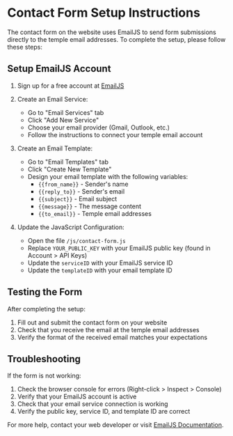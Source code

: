 # Contact Form Setup Instructions

The contact form on the website uses EmailJS to send form submissions directly to the temple email addresses. To complete the setup, please follow these steps:

## Setup EmailJS Account

1. Sign up for a free account at [EmailJS](https://www.emailjs.com/)
2. Create an Email Service:
   - Go to "Email Services" tab
   - Click "Add New Service"
   - Choose your email provider (Gmail, Outlook, etc.)
   - Follow the instructions to connect your temple email account

3. Create an Email Template:
   - Go to "Email Templates" tab
   - Click "Create New Template"
   - Design your email template with the following variables:
     - `{{from_name}}` - Sender's name
     - `{{reply_to}}` - Sender's email
     - `{{subject}}` - Email subject
     - `{{message}}` - The message content
     - `{{to_email}}` - Temple email addresses

4. Update the JavaScript Configuration:
   - Open the file `/js/contact-form.js`
   - Replace `YOUR_PUBLIC_KEY` with your EmailJS public key (found in Account > API Keys)
   - Update the `serviceID` with your EmailJS service ID
   - Update the `templateID` with your email template ID

## Testing the Form

After completing the setup:
1. Fill out and submit the contact form on your website
2. Check that you receive the email at the temple email addresses
3. Verify the format of the received email matches your expectations

## Troubleshooting

If the form is not working:
1. Check the browser console for errors (Right-click > Inspect > Console)
2. Verify that your EmailJS account is active
3. Check that your email service connection is working
4. Verify the public key, service ID, and template ID are correct

For more help, contact your web developer or visit [EmailJS Documentation](https://www.emailjs.com/docs/).
